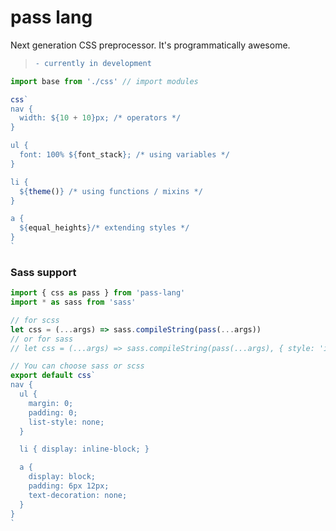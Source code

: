 # pass lang
Next generation CSS preprocessor. It's programmatically awesome.
> ```diff
> - currently in development
> ```

```js
import base from './css' // import modules

css`
nav {
  width: ${10 + 10}px; /* operators */
}

ul {
  font: 100% ${font_stack}; /* using variables */
}

li {
  ${theme()} /* using functions / mixins */
}

a {
  ${equal_heights}/* extending styles */
}
`
```
### Sass support
```js
import { css as pass } from 'pass-lang'
import * as sass from 'sass'

// for scss
let css = (...args) => sass.compileString(pass(...args))
// or for sass
// let css = (...args) => sass.compileString(pass(...args), { style: 'indented' })

// You can choose sass or scss
export default css`
nav {
  ul {
    margin: 0;
    padding: 0;
    list-style: none;
  }

  li { display: inline-block; }

  a {
    display: block;
    padding: 6px 12px;
    text-decoration: none;
  }
}
`
```


